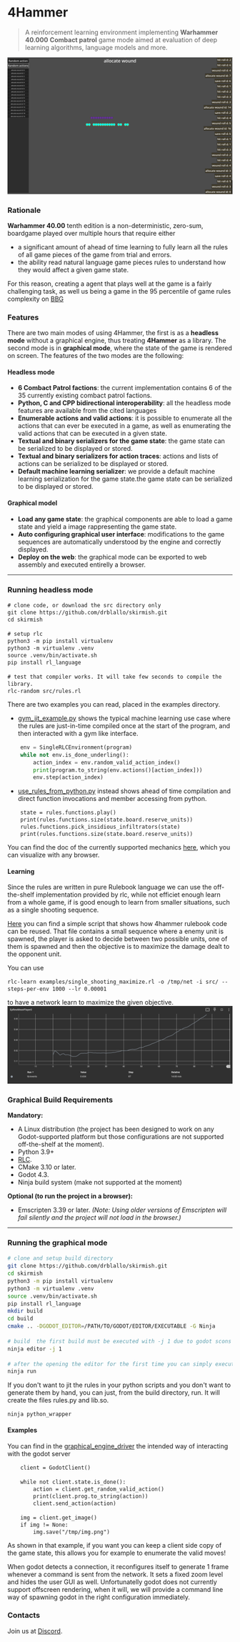# 4Hammer

> A reinforcement learning environment implementing **Warhammer 40.000** **Combact patrol** game mode aimed at evaluation of deep learning algorithms, language models and more.

![RLC Logo](./imgs/skirmish.png)


### Rationale

**Warhammer 40.00** tenth edition is a non-deterministic, zero-sum, boardgame played over multiple hours that require either
* a significant amount of ahead of time learning to fully learn all the rules of all game pieces of the game from trial and errors.
* the ability read natural language game pieces rules to understand how they would affect a given game state.

For this reason, creating a agent that plays well at the game is a fairly challenging task, as well us being a game in the 95 percentile of game rules complexity on [BBG](https://boardgamegeek.com/boardgame/386136/warhammer-40000-tenth-edition)

### Features

There are two main modes of using 4Hammer, the first is as a **headless mode** without a graphical engine, thus treating **4Hammer** as a library. The second mode is in **graphical mode**, where the state of the game is rendered on screen. The features of the two modes are the following:

#### Headless mode
* **6 Combact Patrol factions**: the current implementation contains 6 of the 35 currently existing combact patrol factions.
* **Python, C and CPP bidirectional interoperability**: all the headless mode features are available from the cited languages
* **Enumerable actions and valid actions**: it is possible to enumerate all the actions that can ever be executed in a game, as well as enumerating the valid actions that can be executed in a given state.
* **Textual and binary serializers for the game state**: the game state can be serialized to be displayed or stored.
* **Textual and binary serializers for action traces**: actions and lists of actions can be serialized to be displayed or stored.
* **Default machine learning serializer**: we provide a default machine learning serialization for the game state.the game state can be serialized to be displayed or stored.

#### Graphical model
* **Load any game state**: the graphical components are able to load a game state and yield a image rappresenting the game state.
* **Auto configuring graphical user interface**: modifications to the game sequences are automatically understood by the engine and correctly displayed.
* **Deploy on the web**: the graphical mode can be exported to web assembly and executed entirelly a browser.
---

### Running headless mode
```
# clone code, or download the src directory only
git clone https://github.com/drblallo/skirmish.git
cd skirmish

# setup rlc
python3 -m pip install virtualenv
python3 -m virtualenv .venv
source .venv/bin/activate.sh
pip install rl_language

# test that compiler works. It will take few seconds to compile the library.
rlc-random src/rules.rl
```

There are two examples you can read, placed in the examples directory.
* [gym\_jit\_example.py](./examples/gym_jit_example.py) shows the typical machine learning use case where the rules are just-in-time compiled once at the start of the program, and then interacted with a gym like interface.

```python
    env = SingleRLCEnvironment(program)
    while not env.is_done_underling():
        action_index = env.random_valid_action_index()
        print(program.to_string(env.actions()[action_index]))
        env.step(action_index)
```


* [use\_rules\_from\_python.py](./examples/use_rules_from_python.py) instead shows ahead of time compilation and direct function invocations and member accessing from python.

```
    state = rules.functions.play()
    print(rules.functions.size(state.board.reserve_units))
    rules.functions.pick_insidious_infiltrators(state)
    print(rules.functions.size(state.board.reserve_units))
```

You can find the doc of the currently supported mechanics [here](./doc), which you can visualize with any browser.


#### Learning

Since the rules are written in pure Rulebook language we can use the off-the-shelf implementation provided by rlc, while not efficiet enough learn from a whole game, if is good enough to learn from smaller situations, such as a single shooting sequence.

[Here](./examples/single_shooting_maximize.rl) you can find a simple script that shows how 4hammer rulebook code can be reused. That file contains a small sequence where a enemy unit is spawned, the player is asked to decide between two possible units, one of them is spawned and then the objective is to maximize the damage dealt to the opponent unit.

You can use
```
rlc-learn examples/single_shooting_maximize.rl -o /tmp/net -i src/ --steps-per-env 1000 --lr 0.00001
```
to have a network learn to maximize the given objective.
![example learning](./imgs/example_leaerning.png)


### Graphical Build Requirements

**Mandatory:**
- A Linux distribution (the project has been designed to work on any Godot-supported platform but those configurations are not supported off-the-shelf at the moment).
- Python 3.9+
- [RLC](https://github.com/rl-language/rlc/).
- CMake 3.10 or later.
- Godot 4.3.
- Ninja build system (make not supported at the moment)

**Optional (to run the project in a browser):**
- Emscripten 3.39 or later.
  *(Note: Using older versions of Emscripten will fail silently and the project will not load in the browser.)*

---

### Running the graphical mode

```bash
# clone and setup build directory
git clone https://github.com/drblallo/skirmish.git
cd skirmish
python3 -m pip install virtualenv
python3 -m virtualenv .venv
source .venv/bin/activate.sh
pip install rl_language
mkdir build
cd build
cmake .. -DGODOT_EDITOR=/PATH/TO/GODOT/EDITOR/EXECUTABLE -G Ninja

# build  the first build must be executed with -j 1 due to godot scons
ninja editor -j 1

# after the opening the editor for the first time you can simply execute
ninja run
```

If you don't want to jit the rules in your python scripts and you don't want to generate them by hand, you can just, from the build directory, run. It will create the files rules.py and lib.so.
```
ninja python_wrapper
```

#### Examples

You can find in the [graphical\_engine\_driver](./examples/graphical_engine_driver.py) the intended way of interacting with the godot server
```
    client = GodotClient()

    while not client.state.is_done():
        action = client.get_random_valid_action()
        print(client.prog.to_string(action))
        client.send_action(action)

    img = client.get_image()
    if img != None:
        img.save("/tmp/img.png")
```

As shown in that example, if you want you can keep a client side copy of the game state, this allows you for example to enumerate the valid moves!

When godot detects a connection, it reconfigures itself to generate 1 frame whenever a command is sent from the network. It sets a fixed zoom level and hides the user GUI as well. Unfortunatelly godot does not currently support offscreen rendering, when it will, we will provide a command line way of spawning godot in the right configuration immediately.

### Contacts

Join us at [Discord](https://discord.gg/saSEj9PAt3).

